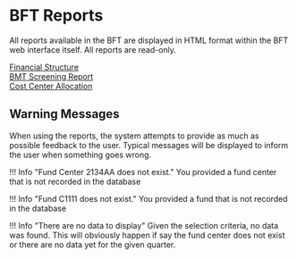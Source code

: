 # BFT Reports

All reports available in the BFT are displayed in HTML format within the BFT web interface itself.  All reports are read-only.

[Financial Structure](financial-structure.md)  
[BMT Screening Report](bmt-screening.md)  
[Cost Center Allocation](costcenter-allocation.md)  

## Warning Messages

When using the reports, the system attempts to provide as much as possible feedback to the user.  Typical messages will be displayed to inform the user when something goes wrong.

!!! Info "Fund Center 2134AA does not exist."
    You provided a fund center that is not recorded in the database

!!! Info "Fund C1111 does not exist."
    You provided a fund that is not recorded in the database

!!! Info "There are no data to display"
    Given the selection criteria, no data was found.  This will obviously happen if say the fund center does not exist or there are no data yet for the given quarter.
